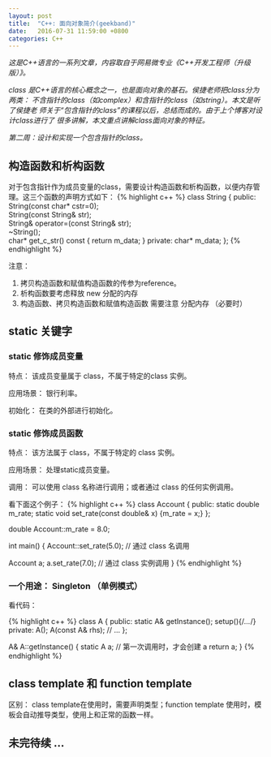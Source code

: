 ```yaml
---
layout: post
title:  "C++: 面向对象简介(geekband)"
date:   2016-07-31 11:59:00 +0800
categories: C++
---
```


*这是C++语言的一系列文章，内容取自于网易微专业《C++开发工程师（升级版）》。*

*class 是C++语言的核心概念之一，也是面向对象的基石。侯捷老师把class分为两类：*
*不含指针的class（如complex）和含指针的class（如string）。本文是听了侯捷老*
*师关于“包含指针的class”的课程以后，总结而成的。由于上个博客对设计class进行了*
*很多讲解，本文重点讲解class面向对象的特征。*

*第二周：设计和实现一个包含指针的class。*

## 构造函数和析构函数
对于包含指针作为成员变量的class，需要设计构造函数和析构函数，以便内存管理。这三个函数的声明方式如下：
{% highlight c++ %}
class String
{
public:                                 
   String(const char* cstr=0);                     
   String(const String& str);                    
   String& operator=(const String& str);         
   ~String();                                    
   char* get_c_str() const { return m_data; }
private:
   char* m_data;
};
{% endhighlight %}

注意： 

1. 拷贝构造函数和赋值构造函数的传参为reference。
2. 析构函数要考虑释放 new 分配的内存
3. 构造函数、拷贝构造函数和赋值构造函数 需要注意 分配内存 （必要时）

## static 关键字

### static 修饰成员变量
特点： 该成员变量属于 class，不属于特定的class 实例。

应用场景： 银行利率。

初始化： 在类的外部进行初始化。

### static 修饰成员函数
特点： 该方法属于 class，不属于特定的 class 实例。

应用场景： 处理static成员变量。

调用： 可以使用 class 名称进行调用；或者通过 class 的任何实例调用。

看下面这个例子：
{% highlight c++ %}
class Account
{
public:
    static double m_rate;
    static void set_rate(const double& x) {m_rate = x;}
};

double Account::m_rate = 8.0;

int main() {
  Account::set_rate(5.0);  // 通过 class 名调用

  Account a;
  a.set_rate(7.0);  // 通过 class 实例调用
}
{% endhighlight %}

### 一个用途： Singleton （单例模式）
看代码：

{% highlight c++ %}
class A
{
public:
    static A& getInstance();
    setup(){/*...*/}
private:
    A();
    A(const A& rhs);
    // ...
};

A& A::getInstance() {
  static A a;  // 第一次调用时，才会创建 a
  return a;
}
{% endhighlight %}

## class template 和 function template
区别： class template在使用时，需要声明类型；function template 使用时，模板会自动推导类型，使用上和正常的函数一样。

## 未完待续 ...